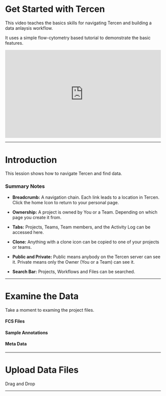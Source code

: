 # Get Started with Tercen

This video teaches the basics skills for navigating Tercen and building a data anlaysis workflow.

It uses a simple flow-cytometry based tutorial to demonstrate the basic features. 

<div style="padding:56.25% 0 0 0;position:relative;"><iframe src="https://player.vimeo.com/video/932148936?badge=0&amp;autopause=0&amp;player_id=0&amp;app_id=58479" frameborder="0" allow="autoplay; fullscreen; picture-in-picture; clipboard-write" style="position:absolute;top:0;left:0;width:100%;height:100%;" title="Get Started With Tercen"></iframe></div><script src="https://player.vimeo.com/api/player.js"></script>

---

# **Introduction**

This lession shows how to navigate Tercen and find data.


### Summary Notes

- **Breadcrumb:** A navigation chain. Each link leads to a location in Tercen. Click the home Icon to return to your personal page.

- **Ownership:**  A project is owned by You or a Team. Depending on which page you create it from.

- **Tabs:** Projects, Teams, Team members, and the Activity Log can be accessed here.

- **Clone:** Anything with a clone icon can be copied to one of your projects or teams.

- **Public and Private:** Public means anybody on the Tercen server can see it. Private means only the Owner (You or a Team) can see it.

- **Search Bar:** Projects, Workflows and Files can be searched. 

---

# **Examine the Data**
Take a moment to examing the project files.

#### FCS Files

#### Sample Annotations

#### Meta Data

---

# **Upload Data Files**

Drag and Drop

---

